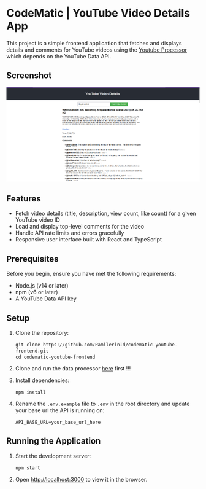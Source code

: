 # CodeMatic | YouTube Video Details App

This project is a simple frontend application that fetches and displays details and comments for YouTube videos using the [Youtube Processor](https://github.com/PamilerinId/codematic-youtube-backennd) which depends on the YouTube Data API.

## Screenshot
![alt text](image.png)

## Features

- Fetch video details (title, description, view count, like count) for a given YouTube video ID
- Load and display top-level comments for the video
- Handle API rate limits and errors gracefully
- Responsive user interface built with React and TypeScript

## Prerequisites

Before you begin, ensure you have met the following requirements:

- Node.js (v14 or later)
- npm (v6 or later)
- A YouTube Data API key

## Setup

1. Clone the repository:
   ```
   git clone https://github.com/PamilerinId/codematic-youtube-frontend.git
   cd codematic-youtube-frontend
   ```

2. Clone and run the data processor [here](https://github.com/PamilerinId/codematic-youtube-backennd) first !!!
3. Install dependencies:
   ```
   npm install
   ```

3. Rename the `.env.example` file to `.env` in the root directory and update your base url the API is running on:
   ```
   API_BASE_URL=your_base_url_here
   ```

## Running the Application

1. Start the development server:
   ```
   npm start
   ```

2. Open [http://localhost:3000](http://localhost:3000) to view it in the browser.